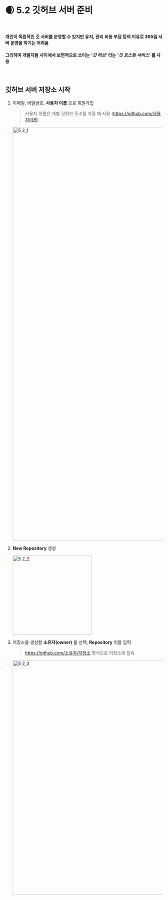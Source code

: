 🌒 5.2 깃허브 서버 준비
====================
<br>

#### 개인이 독립적인 깃 서버를 운영할 수 있지만 유지, 관리 비용 부담 등의 이유로 365일 서버 운영을 하기는 어려움

#### 그리하여 개발자들 사이에서 보편적으로 쓰이는 *'깃 허브'* 라는 *'깃 호스팅 서비스'* 를 사용
<br>

깃허브 서버 저장소 시작
------------------

1. 이메일, 비밀번호, __사용자 이름__ 으로 회원가입

    >  사용자 이름은 개별 깃허브 주소를 가질 때 사용 (https://github.com/사용자이름)
    
    <img width="1323" alt="5 2_1" src="https://user-images.githubusercontent.com/100287968/193517485-0052d8d8-f96b-4acb-aa94-2b5600a7bef8.png">
  
2. __New Repository__ 생성

    <img width="253" alt="5 2_2" src="https://user-images.githubusercontent.com/100287968/193517501-c802a435-7f9e-4111-a37b-16ce561d422a.png">
    
3. 저장소를 생성할 __소유자(owner)__ 를 선택, __Repository__ 이름 입력

    >   https://github.com/소유자/저장소 형식으로 저장소에 접속
    <img width="751" alt="5 2_3" src="https://user-images.githubusercontent.com/100287968/193517588-c0b64b80-00e1-4675-af97-31b8cb3b5c7f.png">
 
